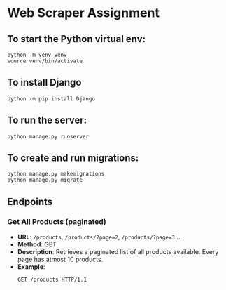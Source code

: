 # Web Scraper Assignment

## To start the Python virtual env:
    python -m venv venv
    source venv/bin/activate

## To install Django
    python -m pip install Django

## To run the server:
    python manage.py runserver    

## To create and run migrations:
    python manage.py makemigrations
    python manage.py migrate

## Endpoints

### Get All Products (paginated)
- **URL**: `/products`,  `/products/?page=2`, `/products/?page=3` ... 
- **Method**: GET
- **Description**: Retrieves a paginated list of all products available. Every page has atmost 10 products.
- **Example**: 
  ```http
  GET /products HTTP/1.1